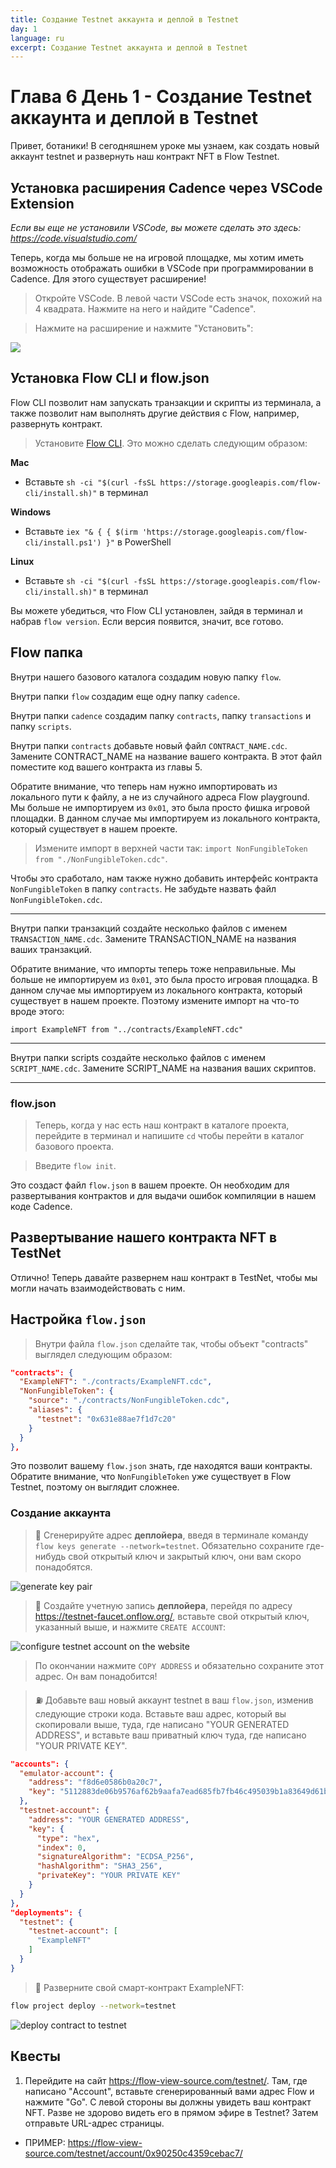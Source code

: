 ```yaml
---
title: Создание Testnet аккаунта и деплой в Testnet
day: 1
language: ru
excerpt: Создание Testnet аккаунта и деплой в Testnet
---
```


# Глава 6 День 1 - Создание Testnet аккаунта и деплой в Testnet

Привет, ботаники! В сегодняшнем уроке мы узнаем, как создать новый аккаунт testnet и развернуть наш контракт NFT в Flow Testnet.

## Установка расширения Cadence через VSCode Extension

_Если вы еще не установили VSCode, вы можете сделать это здесь: https://code.visualstudio.com/_

Теперь, когда мы больше не на игровой площадке, мы хотим иметь возможность отображать ошибки в VSCode при программировании в Cadence. Для этого существует расширение!

> Откройте VSCode. В левой части VSCode есть значок, похожий на 4 квадрата. Нажмите на него и найдите "Cadence".

> Нажмите на расширение и нажмите "Установить":

<img src="https://github.com/emerald-dao/beginner-cadence-course/raw/main/images/cadence-vscode-extension.png" />

## Установка Flow CLI и flow.json

Flow CLI позволит нам запускать транзакции и скрипты из терминала, а также позволит нам выполнять другие действия с Flow, например, развернуть контракт.

> Установите [Flow CLI](https://docs.onflow.org/flow-cli/install/). Это можно сделать следующим образом:

**Mac**

- Вставьте `sh -ci "$(curl -fsSL https://storage.googleapis.com/flow-cli/install.sh)"` в терминал

**Windows**

- Вставьте `iex "& { { $(irm 'https://storage.googleapis.com/flow-cli/install.ps1') }"` в PowerShell

**Linux**

- Вставьте `sh -ci "$(curl -fsSL https://storage.googleapis.com/flow-cli/install.sh)"` в терминал

Вы можете убедиться, что Flow CLI установлен, зайдя в терминал и набрав `flow version`. Если версия появится, значит, все готово.

## Flow папка

Внутри нашего базового каталога создадим новую папку `flow`.

Внутри папки `flow` создадим еще одну папку `cadence`.

Внутри папки `cadence` создадим папку `contracts`, папку `transactions` и папку `scripts`.

Внутри папки `contracts` добавьте новый файл `CONTRACT_NAME.cdc`. Замените CONTRACT_NAME на название вашего контракта. В этот файл поместите код вашего контракта из главы 5.

Обратите внимание, что теперь нам нужно импортировать из локального пути к файлу, а не из случайного адреса Flow playground. Мы больше не импортируем из `0x01`, это была просто фишка игровой площадки. В данном случае мы импортируем из локального контракта, который существует в нашем проекте.

> Измените импорт в верхней части так: `import NonFungibleToken from "./NonFungibleToken.cdc"`.

Чтобы это сработало, нам также нужно добавить интерфейс контракта `NonFungibleToken` в папку `contracts`. Не забудьте назвать файл `NonFungibleToken.cdc`.

---

Внутри папки транзакций создайте несколько файлов с именем `TRANSACTION_NAME.cdc`. Замените TRANSACTION_NAME на названия ваших транзакций.

Обратите внимание, что импорты теперь тоже неправильные. Мы больше не импортируем из `0x01`, это была просто игровая площадка. В данном случае мы импортируем из локального контракта, который существует в нашем проекте. Поэтому измените импорт на что-то вроде этого:

```cadence
import ExampleNFT from "../contracts/ExampleNFT.cdc"
```

---

Внутри папки scripts создайте несколько файлов с именем `SCRIPT_NAME.cdc`. Замените SCRIPT_NAME на названия ваших скриптов.

---

### flow.json

> Теперь, когда у нас есть наш контракт в каталоге проекта, перейдите в терминал и напишите `cd` чтобы перейти в каталог базового проекта.

> Введите `flow init`.

Это создаст файл `flow.json` в вашем проекте. Он необходим для развертывания контрактов и для выдачи ошибок компиляции в нашем коде Cadence.

## Развертывание нашего контракта NFT в TestNet

Отлично! Теперь давайте развернем наш контракт в TestNet, чтобы мы могли начать взаимодействовать с ним.

## Настройка `flow.json`

> Внутри файла `flow.json` сделайте так, чтобы объект "contracts" выглядел следующим образом:

```json
"contracts": {
  "ExampleNFT": "./contracts/ExampleNFT.cdc",
  "NonFungibleToken": {
    "source": "./contracts/NonFungibleToken.cdc",
    "aliases": {
      "testnet": "0x631e88ae7f1d7c20"
    }
  }
},
```

Это позволит вашему `flow.json` знать, где находятся ваши контракты. Обратите внимание, что `NonFungibleToken` уже существует в Flow Testnet, поэтому он выглядит сложнее.

### Создание аккаунта

> 🔐 Сгенерируйте адрес **деплойера**, введя в терминале команду `flow keys generate --network=testnet`. Обязательно сохраните где-нибудь свой открытый ключ и закрытый ключ, они вам скоро понадобятся.

<img src="https://i.imgur.com/HbF4C73.png" alt="generate key pair" />

> 👛 Создайте учетную запись **деплойера**, перейдя по адресу https://testnet-faucet.onflow.org/, вставьте свой открытый ключ, указанный выше, и нажмите `CREATE ACCOUNT`:

<img src="https://i.imgur.com/73OjT3K.png" alt="configure testnet account on the website" />

> По окончании нажмите `COPY ADDRESS` и обязательно сохраните этот адрес. Он вам понадобится!

> ⛽️ Добавьте ваш новый аккаунт testnet в ваш `flow.json`, изменив следующие строки кода. Вставьте ваш адрес, который вы скопировали выше, туда, где написано "YOUR GENERATED ADDRESS", и вставьте ваш приватный ключ туда, где написано "YOUR PRIVATE KEY".

```json
"accounts": {
  "emulator-account": {
    "address": "f8d6e0586b0a20c7",
    "key": "5112883de06b9576af62b9aafa7ead685fb7fb46c495039b1a83649d61bff97c"
  },
  "testnet-account": {
    "address": "YOUR GENERATED ADDRESS",
    "key": {
      "type": "hex",
      "index": 0,
      "signatureAlgorithm": "ECDSA_P256",
      "hashAlgorithm": "SHA3_256",
      "privateKey": "YOUR PRIVATE KEY"
    }
  }
},
"deployments": {
  "testnet": {
    "testnet-account": [
      "ExampleNFT"
    ]
  }
}
```

> 🚀 Разверните свой смарт-контракт ExampleNFT:

```sh
flow project deploy --network=testnet
```

<img src="https://github.com/emerald-dao/beginner-cadence-course/raw/main/images/deploy-contract.png" alt="deploy contract to testnet" />

## Квесты

1. Перейдите на сайт https://flow-view-source.com/testnet/. Там, где написано "Account", вставьте сгенерированный вами адрес Flow и нажмите "Go". С левой стороны вы должны увидеть ваш контракт NFT. Разве не здорово видеть его в прямом эфире в Testnet? Затем отправьте URL-адрес страницы.

- ПРИМЕР: https://flow-view-source.com/testnet/account/0x90250c4359cebac7/
